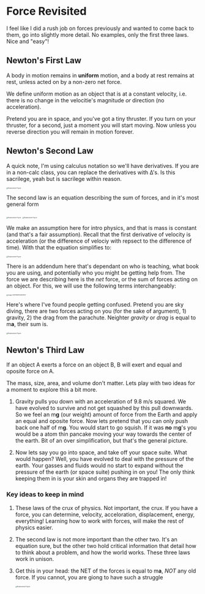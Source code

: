 # Force Revisited

I feel like I did a rush job on forces previously and wanted to come back to them, go into slightly more detail. No examples, only the first three laws. Nice and "easy"!

## Newton's First Law

A body in motion remains in **uniform** motion, and a body at rest remains at rest, unless acted on by a non-zero net force.

We define uniform motion as an object that is at a constant velocity, i.e. there is no change in the velocitie's magnitude *or* direction (no acceleration). 

Pretend you are in space, and you've got a tiny thruster. If you turn on your thruster, for a second, just a moment you will start moving. Now unless you reverse direction you will remain in motion forever. 

## Newton's Second Law

A quick note, I'm using calculus notation so we'll have derivatives. If you are in a non-calc class, you can replace the derivatives with Δ's. Is this sacrilege, yeah but is sacrilege within reason. 



<img src="https://github.com/lms464/lms464.github.io/blob/master/_maths/dxdt.png?raw=true" alt="Displacement Figure" style="zoom:25%;" />

The second law is an equation describing the sum of forces, and in it's most general form



<img src="https://github.com/lms464/lms464.github.io/blob/master/_maths/force1.png?raw=true" alt="Displacement Figure" style="zoom:25%;" />

<img src="https://github.com/lms464/lms464.github.io/blob/master/_maths/force2.png?raw=true" alt="Displacement Figure" style="zoom:25%;" />

We make an assumption here for intro physics, and that is mass is constant (and that's a fair assumption). Recall that the first  derivative of velocity is acceleration (or the difference of velociy with repsect to the difference of time). With that the equation simplifies to:

<img src="https://github.com/lms464/lms464.github.io/blob/master/_maths/force3.5.png?raw=true" alt="Displacement Figure" style="zoom:25%;" />

There is an addendum here that's dependant on who is teaching, what book you are using, and potentially who you might be getting help from. The force we are describing here is the *net* force, or the sum of forces acting on an object. For this, we will use the following terms interchangeably:

<img src="/Users/liamsharp/Library/Application Support/typora-user-images/image-20210925142423347.png" alt="image-20210925142423347" style="zoom:25%;" />

Here's where I've found people getting confused. Pretend you are sky diving, there are two forces acting on you (for the sake of argument), 1) gravity, 2) the drag from the parachute. Neighter *gravity* or *drag* is equal to m**a**, their sum is.

<img src="https://github.com/lms464/lms464.github.io/blob/master/_maths/force4.png?raw=true" alt="Displacement Figure" style="zoom:25%;" />

## Newton's Third Law

If an object A exerts a force on an object B, B will exert and equal and oposite force on A. 

The mass, size, area, and volume don't matter. Lets play with two ideas for a moment to explore this a bit more. 

1) Gravity pulls you down with an acceleration of 9.8 m/s squared. We have evolved to survive and not get squashed by this pull downwards. So we feel an m**g** (our weight) amount of force from the Earth and apply an equal and oposite force. Now lets pretend that you can only push back one half of m**g**. You would start to go squish. If it was **no** m**g**'s you would be a atom thin pancake moving your way towards the center of the earth. Bit of an over simplification, but that's the general picture.

2. Now lets say you go into space, and take off your space suite. What would happen? Well, you have evolved to deal with the pressure of the earth. Your gasses and fluids would no start to expand without the pressure of the earth (or space suite) pushing in on you! The only think keeping them in is your skin and organs they are trapped in!

### Key ideas to keep in mind

1. These laws of the crux of physics. Not important, the crux. If you have a force, you can determine, velocity, acceloration, displacement, energy, everything! Learning how to work with forces, will make the rest of physics easier.

2. The second law is not more important than the other two. It's an equation sure, but the other two hold critical information that detail how to think about a problem, and how the world works. These three laws work in unison.

3. Get this in your head: the NET of the forces is equal to m**a**, *NOT* any old force. If you cannot, you are giong to have such a struggle

   <img src="https://github.com/lms464/lms464.github.io/blob/master/_maths/force4.png?raw=true" alt="Displacement Figure" style="zoom:25%;" />

